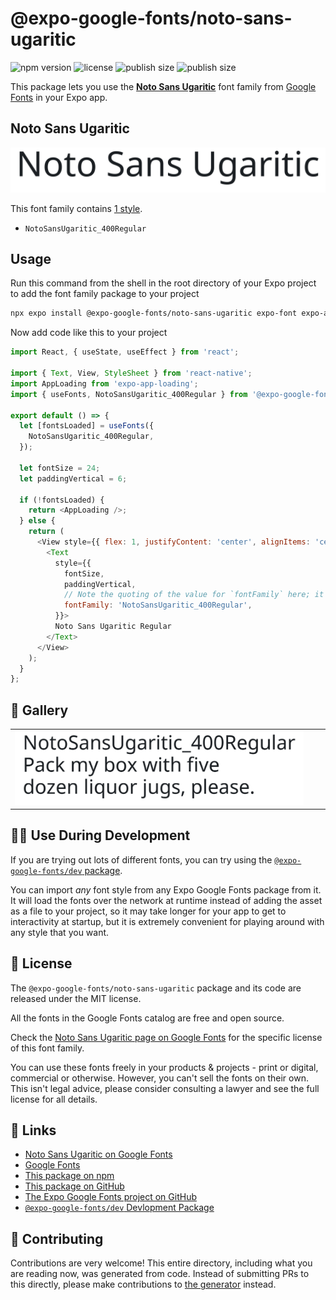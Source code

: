 # @expo-google-fonts/noto-sans-ugaritic

![npm version](https://flat.badgen.net/npm/v/@expo-google-fonts/noto-sans-ugaritic)
![license](https://flat.badgen.net/github/license/expo/google-fonts)
![publish size](https://flat.badgen.net/packagephobia/install/@expo-google-fonts/noto-sans-ugaritic)
![publish size](https://flat.badgen.net/packagephobia/publish/@expo-google-fonts/noto-sans-ugaritic)

This package lets you use the [**Noto Sans Ugaritic**](https://fonts.google.com/specimen/Noto+Sans+Ugaritic) font family from [Google Fonts](https://fonts.google.com/) in your Expo app.

## Noto Sans Ugaritic

![Noto Sans Ugaritic](./font-family.png)

This font family contains [1 style](#-gallery).

- `NotoSansUgaritic_400Regular`

## Usage

Run this command from the shell in the root directory of your Expo project to add the font family package to your project
```sh
npx expo install @expo-google-fonts/noto-sans-ugaritic expo-font expo-app-loading
```

Now add code like this to your project
```js
import React, { useState, useEffect } from 'react';

import { Text, View, StyleSheet } from 'react-native';
import AppLoading from 'expo-app-loading';
import { useFonts, NotoSansUgaritic_400Regular } from '@expo-google-fonts/noto-sans-ugaritic';

export default () => {
  let [fontsLoaded] = useFonts({
    NotoSansUgaritic_400Regular,
  });

  let fontSize = 24;
  let paddingVertical = 6;

  if (!fontsLoaded) {
    return <AppLoading />;
  } else {
    return (
      <View style={{ flex: 1, justifyContent: 'center', alignItems: 'center' }}>
        <Text
          style={{
            fontSize,
            paddingVertical,
            // Note the quoting of the value for `fontFamily` here; it expects a string!
            fontFamily: 'NotoSansUgaritic_400Regular',
          }}>
          Noto Sans Ugaritic Regular
        </Text>
      </View>
    );
  }
};

```

## 🔡 Gallery


||||
|-|-|-|
|![NotoSansUgaritic_400Regular](./NotoSansUgaritic_400Regular.ttf.png)||||


## 👩‍💻 Use During Development

If you are trying out lots of different fonts, you can try using the [`@expo-google-fonts/dev` package](https://github.com/expo/google-fonts/tree/master/font-packages/dev#readme).

You can import *any* font style from any Expo Google Fonts package from it. It will load the fonts
over the network at runtime instead of adding the asset as a file to your project, so it may take longer
for your app to get to interactivity at startup, but it is extremely convenient
for playing around with any style that you want.

## 📖 License

The `@expo-google-fonts/noto-sans-ugaritic` package and its code are released under the MIT license.

All the fonts in the Google Fonts catalog are free and open source.

Check the [Noto Sans Ugaritic page on Google Fonts](https://fonts.google.com/specimen/Noto+Sans+Ugaritic) for the specific license of this font family.

You can use these fonts freely in your products & projects - print or digital, commercial or otherwise. However, you can't sell the fonts on their own. This isn't legal advice, please consider consulting a lawyer and see the full license for all details.

## 🔗 Links

- [Noto Sans Ugaritic on Google Fonts](https://fonts.google.com/specimen/Noto+Sans+Ugaritic)
- [Google Fonts](https://fonts.google.com/)
- [This package on npm](https://www.npmjs.com/package/@expo-google-fonts/noto-sans-ugaritic)
- [This package on GitHub](https://github.com/expo/google-fonts/tree/master/font-packages/noto-sans-ugaritic)
- [The Expo Google Fonts project on GitHub](https://github.com/expo/google-fonts)
- [`@expo-google-fonts/dev` Devlopment Package](https://github.com/expo/google-fonts/tree/master/font-packages/dev)

## 🤝 Contributing

Contributions are very welcome! This entire directory, including what you are reading now, was generated from code. Instead of submitting PRs to this directly, please make contributions to [the generator](https://github.com/expo/google-fonts/tree/master/packages/generator) instead.
